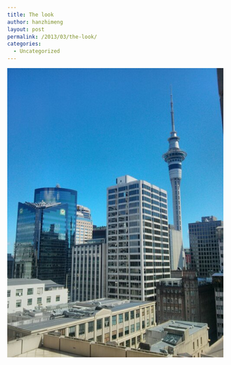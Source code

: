 ```yaml
---
title: The look
author: hanzhimeng
layout: post
permalink: /2013/03/the-look/
categories:
  - Uncategorized
---
```

[<img title="wp-1364261015506.jpg" class="alignnone size-full" alt="image" src="/images/uploads/2013/03/wpid-wp-1364261015506.jpg" />][1]

 [1]: /images/uploads/2013/03/wpid-wp-1364261015506.jpg
